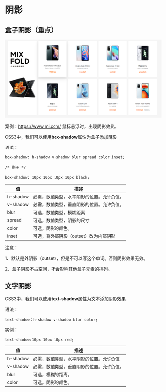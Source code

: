# 阴影



## 盒子阴影（重点）

![image-20211125164551538](09盒子阴影.assets/image-20211125164551538.png)

案例：https://www.mi.com/   鼠标悬浮时，出现阴影效果。

CSS3中，我们可以使用**box-shadow**属性为盒子添加阴影



语法：

```
box-shadow: h-shadow v-shadow blur spread color inset;

/* 例子 */

box-shadow: 10px 10px 10px 10px black;
```

| 值       | 描述                                       |
| -------- | ------------------------------------------ |
| h-shadow | 必需，数值类型，水平阴影的位置。允许负值。 |
| v-shadow | 必需，数值类型，垂直阴影的位置。允许负值。 |
| blur     | 可选，数值类型，模糊距离                   |
| spread   | 可选，数值类型，阴影的尺寸                 |
| color    | 可选，阴影的颜色。                         |
| inset    | 可选，将外部阴影（outset）改为内部阴影     |

注意：

1、默认是外阴影（outset），但是不可以写这个单词。否则阴影效果无效。

2、盒子阴影不占空间，不会影响其他盒子元素的排列。



## 文字阴影

CSS3中，我们可以使用**text-shadow**属性为文本添加阴影效果



语法：

```
text-shadow：h-shadow v-shadow blur color;
```

实例：

```
text-shadow:10px 10px 10px red;
```



| 值       | 描述                                       |
| -------- | ------------------------------------------ |
| h-shadow | 必需，数值类型，水平阴影的位置。允许负值   |
| v-shadow | 必需，数值类型，垂直阴影的位置。允许负值。 |
| blur     | 可选，模糊的距离。                         |
| color    | 可选。阴影的颜色。                         |

